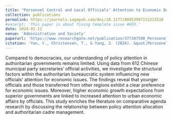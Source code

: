 ```yaml
---
title: "Personnel Control and Local Officials’ Attention to Economic Development: Evidence from China"
collection: publications
permalink: https://journals.sagepub.com/doi/10.1177/00953997231223518
#excerpt: 'This paper is about fixing template issue #693.'
date: 2024-01-11
venue: 'Administration and Society'
paperurl: 'https://www.researchgate.net/publication/377307590_Personnel_Control_and_Local_Officials'_Attention_to_Economic_Development_Evidence_from_China'
citation: 'Yan, Y., Christensen, T., & Yang, Z. (2024). &quot;Personnel Control and Local Officials’ Attention to Economic Development: Evidence from China.&quot; <i>Administration and Society</i>. 56(2).'
---
```


Compared to democracies, our understanding of policy attention in authoritarian governments remains limited. Using data from 612 Chinese municipal party secretaries’ official activities, we investigate the structural factors within the authoritarian bureaucratic system influencing new officials’ attention for economic issues. The findings reveal that younger officials and those transferred from other regions exhibit a clear preference for economic issues. Moreover, higher economic growth expectations from superior governments are linked to increased attention to urban economic affairs by officials. This study enriches the literature on comparative agenda research by discussing the relationship between policy attention allocation and authoritarian cadre management.
